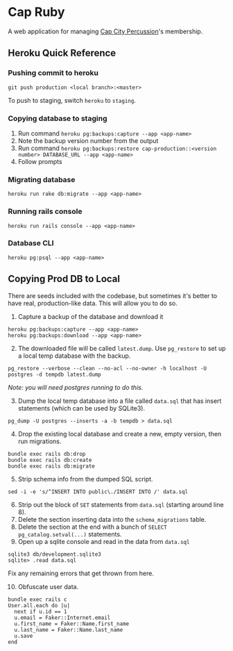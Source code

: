 # Cap Ruby

A web application for managing [Cap City Percussion](https://capcitypercussion.com)'s membership.

## Heroku Quick Reference

### Pushing commit to heroku
`git push production <local branch>:<master>`

To push to staging, switch `heroku` to `staging`.

### Copying database to staging
1. Run command `heroku pg:backups:capture --app <app-name>`
2. Note the backup version number from the output
3. Run command `heroku pg:backups:restore cap-production::<version number> DATABASE_URL --app <app-name>`
4. Follow prompts

### Migrating database
`heroku run rake db:migrate --app <app-name>`

### Running rails console
`heroku run rails console --app <app-name>`

### Database CLI
`heroku pg:psql --app <app-name>`

## Copying Prod DB to Local
There are seeds included with the codebase, but sometimes it's better to have real, production-like data. This will allow you to do so.

1. Capture a backup of the database and download it

  ```
  heroku pg:backups:capture --app <app-name>
  heroku pg:backups:download --app <app-name>
  ```

2. The downloaded file will be called `latest.dump`. Use `pg_restore` to set up a local temp database with the backup.

  ```
  pg_restore --verbose --clean --no-acl --no-owner -h localhost -U postgres -d tempdb latest.dump
  ```

  *Note: you will need postgres running to do this.*

3. Dump the local temp database into a file called `data.sql` that has insert statements (which can be used by SQLite3).

  ```
  pg_dump -U postgres --inserts -a -b tempdb > data.sql
  ```

4. Drop the existing local database and create a new, empty version, then run migrations.

  ```
  bundle exec rails db:drop
  bundle exec rails db:create
  bundle exec rails db:migrate
  ```

5. Strip schema info from the dumped SQL script.

  ```
  sed -i -e 's/^INSERT INTO public\./INSERT INTO /' data.sql
  ```

6. Strip out the block of `SET` statements from `data.sql` (starting around line 8).
7. Delete the section inserting data into the `schema_migrations` table.
8. Delete the section at the end with a bunch of `SELECT pg_catalog.setval(...)` statements.
9. Open up a sqlite console and read in the data from `data.sql`

  ```
  sqlite3 db/development.sqlite3
  sqlite> .read data.sql
  ```

  Fix any remaining errors that get thrown from here.

10. Obfuscate user data.

  ```
  bundle exec rails c
  User.all.each do |u|
    next if u.id == 1
    u.email = Faker::Internet.email
    u.first_name = Faker::Name.first_name
    u.last_name = Faker::Name.last_name
    u.save
  end
  ```
